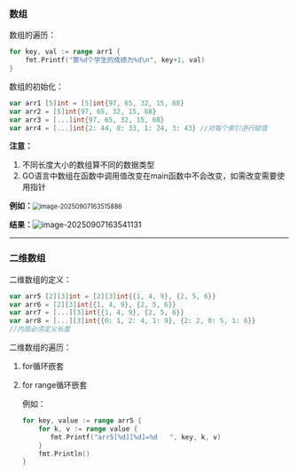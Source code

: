 ### 数组

数组的遍历：

```go
for key, val := range arr1 {
    fmt.Printf("第%d个学生的成绩为%d\n", key+1, val)
}
```

数组的初始化：

```go
var arr1 [5]int = [5]int{97, 65, 32, 15, 68}
var arr2 = [5]int{97, 65, 32, 15, 68}
var arr3 = [...]int{97, 65, 32, 15, 68}
var arr4 = [...]int{2: 44, 0: 33, 1: 24, 3: 43} //对每个索引进行赋值
```



**注意：**

1. 不同长度大小的数组算不同的数据类型
2. GO语言中数组在函数中调用值改变在main函数中不会改变，如需改变需要使用指针

**例如：**<img src="C:\Users\16053\AppData\Roaming\Typora\typora-user-images\image-20250907163515886.png" alt="image-20250907163515886" style="zoom: 80%;" />

**结果：**![image-20250907163541131](C:\Users\16053\AppData\Roaming\Typora\typora-user-images\image-20250907163541131.png)



------

### 二维数组

二维数组的定义：

```go
var arr5 [2][3]int = [2][3]int{{1, 4, 9}, {2, 5, 6}}
var arr6 = [2][3]int{{1, 4, 9}, {2, 5, 6}}
var arr7 = [...][3]int{{1, 4, 9}, {2, 5, 6}}
var arr8 = [...][3]int{{0: 1, 2: 4, 1: 9}, {2: 2, 0: 5, 1: 6}}
//内层必须定义长度
```



二维数组的遍历：

1. for循环嵌套

2. for range循环嵌套

   例如：

   ```go
   for key, value := range arr5 {
       for k, v := range value {
          fmt.Printf("arr5[%d][%d]=%d   ", key, k, v)
       }
       fmt.Println()
   }
   ```